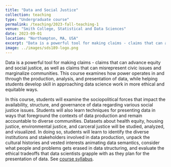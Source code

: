 ```yaml
---
title: "Data and Social Justice"
collection: teaching
type: "Undergraduate course"
permalink: /teaching/2023-fall-teaching-1
venue: "Smith College, Statistical and Data Sciences"
date: 2023-09-01
location: "Northampton, MA, USA"
excerpt: "Data is a powerful tool for making claims - claims that can advance equity and social justice, as well as claims that can misrepresent civic issues and marginalize communities. This course examines how power operates in and through the production, analysis, and presentation of data, while helping students develop skill in approaching data science work in more ethical and equitable ways."
image: ../images/sds189-logo.png
---
```


Data is a powerful tool for making claims - claims that can advance equity and social justice, as well as claims that can misrepresent civic issues and marginalize communities. This course examines how power operates in and through the production, analysis, and presentation of data, while helping students develop skill in approaching data science work in more ethical and equitable ways. 

In this course, students will examine the sociopolitical forces that impact the availability, structure, and governance of data regarding various social justice issues. Students will also learn techniques for presenting data in ways that foreground the contexts of data production and remain accountable to diverse communities. Datasets about health equity, housing justice, environmental justice, and carceral justice will be studied, analyzed, and visualized. In doing so, students will learn to identify the diverse institutions and stakeholders involved in data production, unpack the cultural histories and vested interests animating data semantics, consider what people and problems gets erased in data structuring, and evaluate the ethical tradeoffs that data scientists grapple with as they plan for the presentation of data.  See [course syllabus](https://fys-189.github.io/public-website-fall-23/).